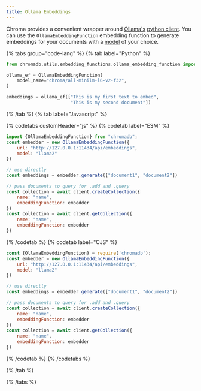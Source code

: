 ```yaml
---
title: Ollama Embeddings
---
```


Chroma provides a convenient wrapper around [Ollama's](https://github.com/ollama/ollama) [python client](https://pypi.org/project/ollama/). You can use
the `OllamaEmbeddingFunction` embedding function to generate embeddings for your documents with
a [model](https://github.com/ollama/ollama?tab=readme-ov-file#model-library) of your choice.

{% tabs group="code-lang"  %}
{% tab label="Python" %}

```python
from chromadb.utils.embedding_functions.ollama_embedding_function import OllamaEmbeddingFunction

ollama_ef = OllamaEmbeddingFunction(
    model_name="chroma/all-minilm-l6-v2-f32",
)

embeddings = ollama_ef(["This is my first text to embed",
                        "This is my second document"])
```

{% /tab %}
{% tab label="Javascript" %}

{% codetabs customHeader="js" %}
{% codetab label="ESM" %}
```js {% codetab=true %}
import {OllamaEmbeddingFunction} from "chromadb";
const embedder = new OllamaEmbeddingFunction({
    url: "http://127.0.0.1:11434/api/embeddings",
    model: "llama2"
})

// use directly
const embeddings = embedder.generate(["document1", "document2"])

// pass documents to query for .add and .query
const collection = await client.createCollection({
    name: "name",
    embeddingFunction: embedder
})
const collection = await client.getCollection({
    name: "name",
    embeddingFunction: embedder
})
```
{% /codetab %}
{% codetab label="CJS" %}
```js {% codetab=true %}
const {OllamaEmbeddingFunction} = require('chromadb');
const embedder = new OllamaEmbeddingFunction({
    url: "http://127.0.0.1:11434/api/embeddings",
    model: "llama2"
})

// use directly
const embeddings = embedder.generate(["document1", "document2"])

// pass documents to query for .add and .query
const collection = await client.createCollection({
    name: "name",
    embeddingFunction: embedder
})
const collection = await client.getCollection({
    name: "name",
    embeddingFunction: embedder
})
```
{% /codetab %}
{% /codetabs %}

{% /tab %}

{% /tabs %}
